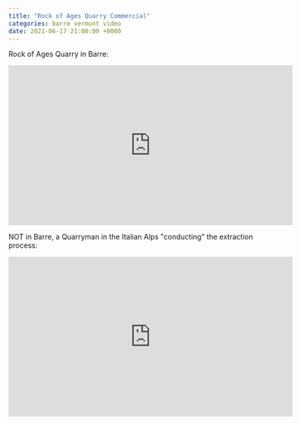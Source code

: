 ```yaml
---
title: "Rock of Ages Quarry Commercial"
categories: barre vermont video
date: 2021-06-17 21:00:00 +0000
---
```

Rock of Ages Quarry in Barre:

<div><iframe width="560" height="315" src="https://www.youtube-nocookie.com/embed/W7SiPZX55E8" title="YouTube video player" frameborder="0" allow="accelerometer; autoplay; clipboard-write; encrypted-media; gyroscope; picture-in-picture" allowfullscreen></iframe></div>

NOT in Barre, a Quarryman in the Italian Alps "conducting" the extraction process:

<div><iframe width="560" height="315" src="https://www.youtube-nocookie.com/embed/du9_Kn2y2VA" title="YouTube video player" frameborder="0" allow="accelerometer; autoplay; clipboard-write; encrypted-media; gyroscope; picture-in-picture" allowfullscreen></iframe></div>